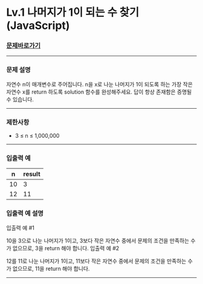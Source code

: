 # Lv.1 나머지가 1이 되는 수 찾기 (JavaScript)

### [문제바로가기](https://school.programmers.co.kr/learn/courses/30/lessons/87389)

<hr/>

### 문제 설명

자연수 n이 매개변수로 주어집니다. n을 x로 나눈 나머지가 1이 되도록 하는 가장 작은 자연수 x를 return 하도록 solution 함수를 완성해주세요. 답이 항상 존재함은 증명될 수 있습니다.

<hr/>

### 제한사항

- 3 ≤ n ≤ 1,000,000

<hr/>

### 입출력 예

|n|result|
|------|---|
|10|3|
|12|11|

### 입출력 예 설명

입출력 예 #1

10을 3으로 나눈 나머지가 1이고, 3보다 작은 자연수 중에서 문제의 조건을 만족하는 수가 없으므로, 3을 return 해야 합니다.
입출력 예 #2

12를 11로 나눈 나머지가 1이고, 11보다 작은 자연수 중에서 문제의 조건을 만족하는 수가 없으므로, 11을 return 해야 합니다.

<hr/>